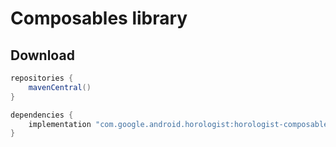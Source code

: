 # Composables library

## Download

```groovy
repositories {
    mavenCentral()
}

dependencies {
    implementation "com.google.android.horologist:horologist-composables:<version>"
}
```
